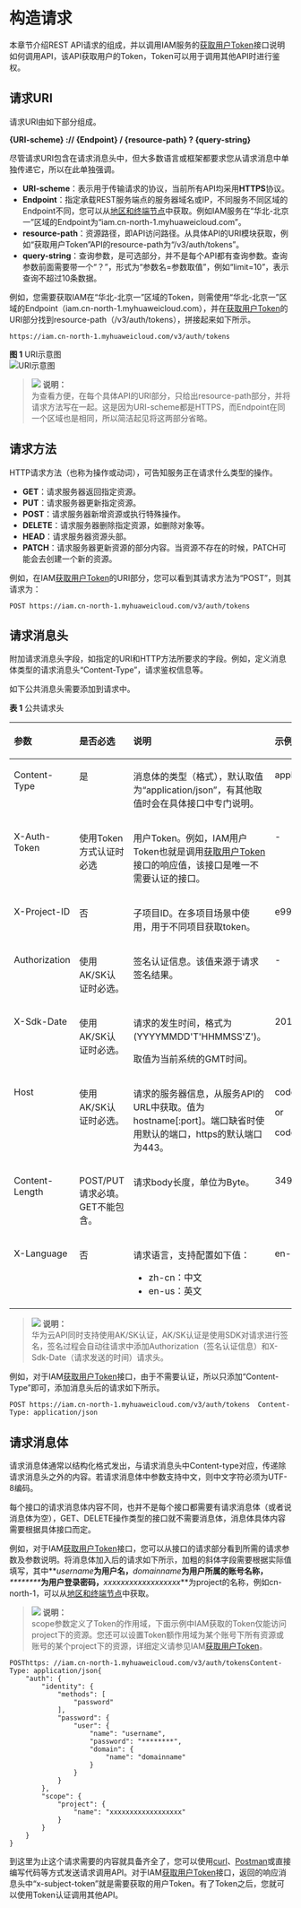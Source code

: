 # 构造请求<a name="dli_02_0180"></a>

本章节介绍REST API请求的组成，并以调用IAM服务的[获取用户Token](https://support.huaweicloud.com/api-iam/iam_30_0001.html)接口说明如何调用API，该API获取用户的Token，Token可以用于调用其他API时进行鉴权。

## 请求URI<a name="section12595174817554"></a>

请求URI由如下部分组成。

**\{URI-scheme\} :// \{Endpoint\} / \{resource-path\} ? \{query-string\}**

尽管请求URI包含在请求消息头中，但大多数语言或框架都要求您从请求消息中单独传递它，所以在此单独强调。

-   **URI-scheme**：表示用于传输请求的协议，当前所有API均采用**HTTPS**协议。
-   **Endpoint**：指定承载REST服务端点的服务器域名或IP，不同服务不同区域的Endpoint不同，您可以从[地区和终端节点](https://developer.huaweicloud.com/endpoint?all)中获取。例如IAM服务在“华北-北京一”区域的Endpoint为“iam.cn-north-1.myhuaweicloud.com”。
-   **resource-path**：资源路径，即API访问路径。从具体API的URI模块获取，例如“获取用户Token”API的resource-path为“/v3/auth/tokens”。
-   **query-string**：查询参数，是可选部分，并不是每个API都有查询参数。查询参数前面需要带一个“？”，形式为“参数名=参数取值”，例如“limit=10”，表示查询不超过10条数据。

例如，您需要获取IAM在“华北-北京一”区域的Token，则需使用“华北-北京一”区域的Endpoint（iam.cn-north-1.myhuaweicloud.com），并在[获取用户Token](https://support.huaweicloud.com/api-iam/iam_30_0001.html)的URI部分找到resource-path（/v3/auth/tokens），拼接起来如下所示。

```
https://iam.cn-north-1.myhuaweicloud.com/v3/auth/tokens
```

**图 1**  URI示意图<a name="fig78937484553"></a>  
![](figures/URI示意图.png "URI示意图")

>![](public_sys-resources/icon-note.gif) **说明：**   
>为查看方便，在每个具体API的URI部分，只给出resource-path部分，并将请求方法写在一起。这是因为URI-scheme都是HTTPS，而Endpoint在同一个区域也是相同，所以简洁起见将这两部分省略。  

## 请求方法<a name="section1963113485550"></a>

HTTP请求方法（也称为操作或动词），可告知服务正在请求什么类型的操作。

-   **GET**：请求服务器返回指定资源。
-   **PUT**：请求服务器更新指定资源。
-   **POST**：请求服务器新增资源或执行特殊操作。
-   **DELETE**：请求服务器删除指定资源，如删除对象等。
-   **HEAD**：请求服务器资源头部。
-   **PATCH**：请求服务器更新资源的部分内容。当资源不存在的时候，PATCH可能会去创建一个新的资源。

例如，在IAM[获取用户Token](https://support.huaweicloud.com/api-iam/iam_30_0001.html)的URI部分，您可以看到其请求方法为“POST”，则其请求为：

```
POST https://iam.cn-north-1.myhuaweicloud.com/v3/auth/tokens
```

## 请求消息头<a name="section186371948105515"></a>

附加请求消息头字段，如指定的URI和HTTP方法所要求的字段。例如，定义消息体类型的请求消息头“Content-Type”，请求鉴权信息等。

如下公共消息头需要添加到请求中。

**表 1**  公共请求头

<a name="table79201754125516"></a>
<table><thead align="left"><tr id="row11921754105516"><th class="cellrowborder" valign="top" width="20.77%" id="mcps1.2.5.1.1"><p id="p59213540553"><a name="p59213540553"></a><a name="p59213540553"></a>参数</p>
</th>
<th class="cellrowborder" valign="top" width="17.31%" id="mcps1.2.5.1.2"><p id="p26894511163327"><a name="p26894511163327"></a><a name="p26894511163327"></a>是否必选</p>
</th>
<th class="cellrowborder" valign="top" width="33.97%" id="mcps1.2.5.1.3"><p id="p3921195414551"><a name="p3921195414551"></a><a name="p3921195414551"></a>说明</p>
</th>
<th class="cellrowborder" valign="top" width="27.950000000000003%" id="mcps1.2.5.1.4"><p id="p19221354195519"><a name="p19221354195519"></a><a name="p19221354195519"></a>示例</p>
</th>
</tr>
</thead>
<tbody><tr id="row31246211475"><td class="cellrowborder" valign="top" width="20.77%" headers="mcps1.2.5.1.1 "><p id="p356512604720"><a name="p356512604720"></a><a name="p356512604720"></a>Content-Type</p>
</td>
<td class="cellrowborder" valign="top" width="17.31%" headers="mcps1.2.5.1.2 "><p id="p956515616479"><a name="p956515616479"></a><a name="p956515616479"></a>是</p>
</td>
<td class="cellrowborder" valign="top" width="33.97%" headers="mcps1.2.5.1.3 "><p id="p13565126104710"><a name="p13565126104710"></a><a name="p13565126104710"></a>消息体的类型（格式），默认取值为“application/json”，有其他取值时会在具体接口中专门说明。</p>
</td>
<td class="cellrowborder" valign="top" width="27.950000000000003%" headers="mcps1.2.5.1.4 "><p id="p156517610474"><a name="p156517610474"></a><a name="p156517610474"></a>application/json</p>
</td>
</tr>
<tr id="row91241264718"><td class="cellrowborder" valign="top" width="20.77%" headers="mcps1.2.5.1.1 "><p id="p9565186134718"><a name="p9565186134718"></a><a name="p9565186134718"></a>X-Auth-Token</p>
</td>
<td class="cellrowborder" valign="top" width="17.31%" headers="mcps1.2.5.1.2 "><p id="p35653611473"><a name="p35653611473"></a><a name="p35653611473"></a>使用Token方式认证时必选</p>
</td>
<td class="cellrowborder" valign="top" width="33.97%" headers="mcps1.2.5.1.3 "><p id="p85652644714"><a name="p85652644714"></a><a name="p85652644714"></a>用户Token。例如，IAM用户Token也就是调用<a href="https://support.huaweicloud.com/api-iam/iam_30_0001.html" target="_blank" rel="noopener noreferrer">获取用户Token</a>接口的响应值，该接口是唯一不需要认证的接口。</p>
</td>
<td class="cellrowborder" valign="top" width="27.950000000000003%" headers="mcps1.2.5.1.4 "><p id="p5565126204711"><a name="p5565126204711"></a><a name="p5565126204711"></a>-</p>
</td>
</tr>
<tr id="row1812511217478"><td class="cellrowborder" valign="top" width="20.77%" headers="mcps1.2.5.1.1 "><p id="p16565136204712"><a name="p16565136204712"></a><a name="p16565136204712"></a>X-Project-ID</p>
</td>
<td class="cellrowborder" valign="top" width="17.31%" headers="mcps1.2.5.1.2 "><p id="p856526124716"><a name="p856526124716"></a><a name="p856526124716"></a>否</p>
</td>
<td class="cellrowborder" valign="top" width="33.97%" headers="mcps1.2.5.1.3 "><p id="p1156614664713"><a name="p1156614664713"></a><a name="p1156614664713"></a>子项目ID。在多项目场景中使用，用于不同项目获取token。</p>
</td>
<td class="cellrowborder" valign="top" width="27.950000000000003%" headers="mcps1.2.5.1.4 "><p id="p1556613654710"><a name="p1556613654710"></a><a name="p1556613654710"></a>e9993fc787d94b6c886cbaa340f9c0f4</p>
</td>
</tr>
<tr id="row19221554195519"><td class="cellrowborder" valign="top" width="20.77%" headers="mcps1.2.5.1.1 "><p id="p209229541553"><a name="p209229541553"></a><a name="p209229541553"></a>Authorization</p>
</td>
<td class="cellrowborder" valign="top" width="17.31%" headers="mcps1.2.5.1.2 "><p id="p1717835163327"><a name="p1717835163327"></a><a name="p1717835163327"></a>使用AK/SK认证时必选。</p>
</td>
<td class="cellrowborder" valign="top" width="33.97%" headers="mcps1.2.5.1.3 "><p id="p119221548555"><a name="p119221548555"></a><a name="p119221548555"></a>签名认证信息。该值来源于请求签名结果。</p>
</td>
<td class="cellrowborder" valign="top" width="27.950000000000003%" headers="mcps1.2.5.1.4 "><p id="p892313542557"><a name="p892313542557"></a><a name="p892313542557"></a>-</p>
</td>
</tr>
<tr id="row58733336483"><td class="cellrowborder" valign="top" width="20.77%" headers="mcps1.2.5.1.1 "><p id="p14731153774817"><a name="p14731153774817"></a><a name="p14731153774817"></a>X-Sdk-Date</p>
</td>
<td class="cellrowborder" valign="top" width="17.31%" headers="mcps1.2.5.1.2 "><p id="p1173116372481"><a name="p1173116372481"></a><a name="p1173116372481"></a>使用AK/SK认证时必选。</p>
</td>
<td class="cellrowborder" valign="top" width="33.97%" headers="mcps1.2.5.1.3 "><p id="p1731193719487"><a name="p1731193719487"></a><a name="p1731193719487"></a>请求的发生时间，格式为(YYYYMMDD'T'HHMMSS'Z')。</p>
<p id="p147311337164814"><a name="p147311337164814"></a><a name="p147311337164814"></a>取值为当前系统的GMT时间。</p>
</td>
<td class="cellrowborder" valign="top" width="27.950000000000003%" headers="mcps1.2.5.1.4 "><p id="p1673114373488"><a name="p1673114373488"></a><a name="p1673114373488"></a>20150907T101459Z</p>
</td>
</tr>
<tr id="row149231854175512"><td class="cellrowborder" valign="top" width="20.77%" headers="mcps1.2.5.1.1 "><p id="p2923754185510"><a name="p2923754185510"></a><a name="p2923754185510"></a>Host</p>
</td>
<td class="cellrowborder" valign="top" width="17.31%" headers="mcps1.2.5.1.2 "><p id="p44342733163327"><a name="p44342733163327"></a><a name="p44342733163327"></a>使用AK/SK认证时必选。</p>
</td>
<td class="cellrowborder" valign="top" width="33.97%" headers="mcps1.2.5.1.3 "><p id="p992311547556"><a name="p992311547556"></a><a name="p992311547556"></a>请求的服务器信息，从服务API的URL中获取。值为hostname[:port]。端口缺省时使用默认的端口，https的默认端口为443。</p>
</td>
<td class="cellrowborder" valign="top" width="27.950000000000003%" headers="mcps1.2.5.1.4 "><p id="p159230543556"><a name="p159230543556"></a><a name="p159230543556"></a>code.test.com</p>
<p id="p109234542551"><a name="p109234542551"></a><a name="p109234542551"></a>or</p>
<p id="p392375455515"><a name="p392375455515"></a><a name="p392375455515"></a>code.test.com:443</p>
</td>
</tr>
<tr id="row792415547558"><td class="cellrowborder" valign="top" width="20.77%" headers="mcps1.2.5.1.1 "><p id="p292485445514"><a name="p292485445514"></a><a name="p292485445514"></a>Content-Length</p>
</td>
<td class="cellrowborder" valign="top" width="17.31%" headers="mcps1.2.5.1.2 "><p id="p846764163327"><a name="p846764163327"></a><a name="p846764163327"></a>POST/PUT请求必填。 GET不能包含。</p>
</td>
<td class="cellrowborder" valign="top" width="33.97%" headers="mcps1.2.5.1.3 "><p id="p49241154125519"><a name="p49241154125519"></a><a name="p49241154125519"></a>请求body长度，单位为Byte。</p>
</td>
<td class="cellrowborder" valign="top" width="27.950000000000003%" headers="mcps1.2.5.1.4 "><p id="p17924165410550"><a name="p17924165410550"></a><a name="p17924165410550"></a>3495</p>
</td>
</tr>
<tr id="row1092516548559"><td class="cellrowborder" valign="top" width="20.77%" headers="mcps1.2.5.1.1 "><p id="p159253541550"><a name="p159253541550"></a><a name="p159253541550"></a>X-Language</p>
</td>
<td class="cellrowborder" valign="top" width="17.31%" headers="mcps1.2.5.1.2 "><p id="p44502271163327"><a name="p44502271163327"></a><a name="p44502271163327"></a>否</p>
</td>
<td class="cellrowborder" valign="top" width="33.97%" headers="mcps1.2.5.1.3 "><p id="p17925145417553"><a name="p17925145417553"></a><a name="p17925145417553"></a>请求语言，支持配置如下值：</p>
<a name="ul139258543555"></a><a name="ul139258543555"></a><ul id="ul139258543555"><li>zh-cn：中文</li><li>en-us：英文</li></ul>
</td>
<td class="cellrowborder" valign="top" width="27.950000000000003%" headers="mcps1.2.5.1.4 "><p id="p1192655413551"><a name="p1192655413551"></a><a name="p1192655413551"></a>en-us</p>
</td>
</tr>
</tbody>
</table>

>![](public_sys-resources/icon-note.gif) **说明：**   
>华为云API同时支持使用AK/SK认证，AK/SK认证是使用SDK对请求进行签名，签名过程会自动往请求中添加Authorization（签名认证信息）和X-Sdk-Date（请求发送的时间）请求头。  

例如，对于IAM[获取用户Token](https://support.huaweicloud.com/api-iam/iam_30_0001.html)接口，由于不需要认证，所以只添加“Content-Type”即可，添加消息头后的请求如下所示。

```
POST https://iam.cn-north-1.myhuaweicloud.com/v3/auth/tokens  Content-Type: application/json
```

## 请求消息体<a name="section56461948115514"></a>

请求消息体通常以结构化格式发出，与请求消息头中Content-type对应，传递除请求消息头之外的内容。若请求消息体中参数支持中文，则中文字符必须为UTF-8编码。

每个接口的请求消息体内容不同，也并不是每个接口都需要有请求消息体（或者说消息体为空），GET、DELETE操作类型的接口就不需要消息体，消息体具体内容需要根据具体接口而定。

例如，对于IAM[获取用户Token](https://support.huaweicloud.com/api-iam/iam_30_0001.html)接口，您可以从接口的请求部分看到所需的请求参数及参数说明。将消息体加入后的请求如下所示，加粗的斜体字段需要根据实际值填写，其中**_username_**为用户名，**_domainname_**为用户所属的账号名称，**_\*\*\*\*\*\*\*\*_**为用户登录密码，**_xxxxxxxxxxxxxxxxxx_**为project的名称，例如cn-north-1，可以从[地区和终端节点](https://developer.huaweicloud.com/endpoint?all)中获取。

>![](public_sys-resources/icon-note.gif) **说明：**   
>scope参数定义了Token的作用域，下面示例中IAM获取的Token仅能访问project下的资源。您还可以设置Token额作用域为某个账号下所有资源或账号的某个project下的资源，详细定义请参见IAM[获取用户Token](https://support.huaweicloud.com/api-iam/iam_30_0001.html)。  

```
POSThttps: //iam.cn-north-1.myhuaweicloud.com/v3/auth/tokensContent-Type: application/json{
    "auth": {
        "identity": {
            "methods": [
                "password"
            ],
            "password": {
                "user": {
                    "name": "username",
                    "password": "********",
                    "domain": {
                        "name": "domainname"
                    }
                }
            }
        },
        "scope": {
            "project": {
                "name": "xxxxxxxxxxxxxxxxxx"
            }
        }
    }
}
```

到这里为止这个请求需要的内容就具备齐全了，您可以使用[curl](https://curl.haxx.se/)、[Postman](https://www.getpostman.com/)或直接编写代码等方式发送请求调用API。对于IAM[获取用户Token](https://support.huaweicloud.com/api-iam/iam_30_0001.html)接口，返回的响应消息头中“x-subject-token”就是需要获取的用户Token。有了Token之后，您就可以使用Token认证调用其他API。

